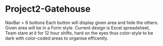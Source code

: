 # Project2-Gatehouse

NavBar = 6 buttons
Each button will display given area and hide the others.
Given area will be in a Form style.
Current design is Excel spreadsheet, Team stare at it for 12 hour shifts, hard on the eyes thus color-style to be dark with color-coded areas to organise efficently.